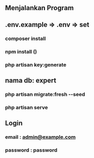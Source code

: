 ## Menjalankan Program

## .env.example => .env => set

### composer install

### npm install ()

### php artisan key:generate

## nama db: expert

### php artisan migrate:fresh --seed

### php artisan serve

## Login

### email : admin@example.com

### password : password